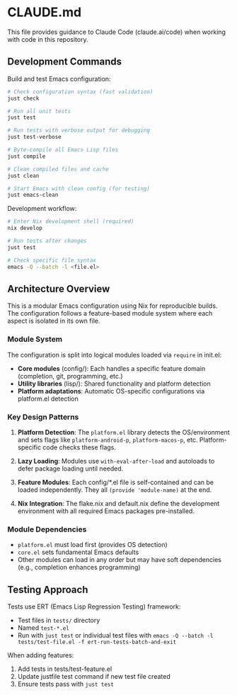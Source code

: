# CLAUDE.md

This file provides guidance to Claude Code (claude.ai/code) when working with code in this repository.

## Development Commands

Build and test Emacs configuration:
```bash
# Check configuration syntax (fast validation)
just check

# Run all unit tests
just test

# Run tests with verbose output for debugging
just test-verbose

# Byte-compile all Emacs Lisp files
just compile

# Clean compiled files and cache
just clean

# Start Emacs with clean config (for testing)
just emacs-clean
```

Development workflow:
```bash
# Enter Nix development shell (required)
nix develop

# Run tests after changes
just test

# Check specific file syntax
emacs -Q --batch -l <file.el>
```

## Architecture Overview

This is a modular Emacs configuration using Nix for reproducible builds. The configuration follows a feature-based module system where each aspect is isolated in its own file.

### Module System
The configuration is split into logical modules loaded via `require` in init.el:
- **Core modules** (config/): Each handles a specific feature domain (completion, git, programming, etc.)
- **Utility libraries** (lisp/): Shared functionality and platform detection
- **Platform adaptations**: Automatic OS-specific configurations via platform.el detection

### Key Design Patterns
1. **Platform Detection**: The `platform.el` library detects the OS/environment and sets flags like `platform-android-p`, `platform-macos-p`, etc. Platform-specific code checks these flags.

2. **Lazy Loading**: Modules use `with-eval-after-load` and autoloads to defer package loading until needed.

3. **Feature Modules**: Each config/*.el file is self-contained and can be loaded independently. They all `(provide 'module-name)` at the end.

4. **Nix Integration**: The flake.nix and default.nix define the development environment with all required Emacs packages pre-installed.

### Module Dependencies
- `platform.el` must load first (provides OS detection)
- `core.el` sets fundamental Emacs defaults
- Other modules can load in any order but may have soft dependencies (e.g., completion enhances programming)

## Testing Approach

Tests use ERT (Emacs Lisp Regression Testing) framework:
- Test files in `tests/` directory
- Named `test-*.el`
- Run with `just test` or individual test files with `emacs -Q --batch -l tests/test-file.el -f ert-run-tests-batch-and-exit`

When adding features:
1. Add tests in tests/test-feature.el
2. Update justfile test command if new test file created
3. Ensure tests pass with `just test`